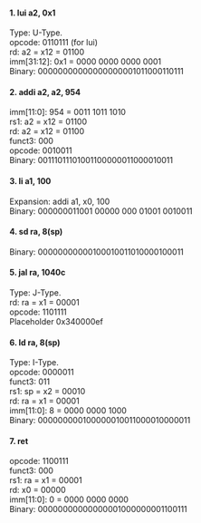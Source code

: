 #### 1. lui a2, 0x1
Type: U-Type.  
opcode: 0110111 (for lui)  
rd: a2 = x12 = 01100  
imm[31:12]: 0x1 = 0000 0000 0000 0001  
Binary: 00000000000000000001011000110111  

#### 2. addi a2, a2, 954
imm[11:0]: 954 = 0011 1011 1010  
rs1: a2 = x12 = 01100  
rd: a2 = x12 = 01100  
funct3: 000   
opcode: 0010011  
Binary: 00111011101001100000011000010011  

#### 3. li a1, 100  
Expansion: addi a1, x0, 100  
Binary: 000000011001 00000 000 01001 0010011  

#### 4. sd ra, 8(sp)  
Binary: 00000000000100010011010000100011  

#### 5. jal ra, 1040c
Type: J-Type.  
rd: ra = x1 = 00001  
opcode: 1101111  
Placeholder  0x340000ef  

#### 6. ld ra, 8(sp)
Type: I-Type.  
opcode: 0000011   
funct3: 011  
rs1: sp = x2 = 00010  
rd: ra = x1 = 00001  
imm[11:0]: 8 = 0000 0000 1000  
Binary: 000000000100000010011000010000011  

#### 7. ret
opcode: 1100111   
funct3: 000   
rs1: ra = x1 = 00001  
rd: x0 = 00000    
imm[11:0]: 0 = 0000 0000 0000  
Binary: 00000000000000001000000001100111
